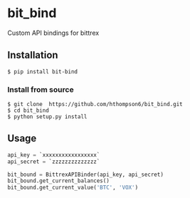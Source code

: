 # bit_bind
Custom API bindings for bittrex

## Installation
```
$ pip install bit-bind
```

### Install from source
```
$ git clone  https://github.com/hthompson6/bit_bind.git
$ cd bit_bind
$ python setup.py install
```

## Usage
```python
api_key = `xxxxxxxxxxxxxxxxx`
api_secret = `zzzzzzzzzzzzzz`

bit_bound = BittrexAPIBinder(api_key, api_secret)
bit_bound.get_current_balances()
bit_bound.get_current_value('BTC', 'VOX')
```

